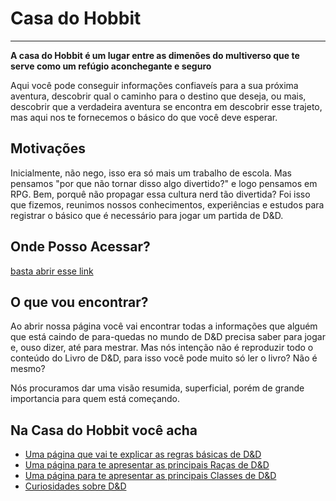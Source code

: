 Casa do Hobbit
==============

---

**A casa do Hobbit é um lugar entre as dimenões do multiverso que te serve como um refúgio aconchegante e seguro**

Aqui você pode conseguir informações confiaveís para a sua próxima aventura, descobrir qual o caminho para o destino que deseja, ou mais, descobrir que a verdadeira aventura se encontra em descobrir esse trajeto, mas aqui nos te fornecemos o básico do que você deve esperar.
  
## Motivações
Inicialmente, não nego, isso era só mais um trabalho de escola. Mas pensamos "por que não tornar disso algo divertido?" e logo pensamos em RPG. Bem, porquê não     propagar essa cultura nerd tão divertida? Foi isso que fizemos, reunimos nossos conhecimentos, experiências e estudos para registrar o básico que é necessário para jogar um partida de D&D.

## Onde Posso Acessar?
[basta abrir esse link](https://el0y-c0sm0.github.io/Casa-do-Hobbit/)
  
## O que vou encontrar?
Ao abrir nossa página você vai encontrar todas a informações que alguém que está caindo de para-quedas no mundo de D&D precisa saber para jogar e, ouso dizer, até para mestrar. Mas nós intenção não é reproduzir todo o conteúdo do Livro de D&D, para isso você pode muito só ler o livro? Não é mesmo?

Nós procuramos dar uma visão resumida, superficial, porém de grande importancia para quem está começando.

## Na Casa do Hobbit você acha
- [Uma página que vai te explicar as regras básicas de D&D](https://el0y-c0sm0.github.io/Casa-do-Hobbit/Regras.html)
- [Uma página para te apresentar as principais Raças de D&D](https://el0y-c0sm0.github.io/Casa-do-Hobbit/Ra%C3%A7as.html)
- [Uma página para te apresentar as principais Classes de D&D](https://el0y-c0sm0.github.io/Casa-do-Hobbit/Classes.html)
- [Curiosidades sobre D&D](https://el0y-c0sm0.github.io/Casa-do-Hobbit/DnD.html)
